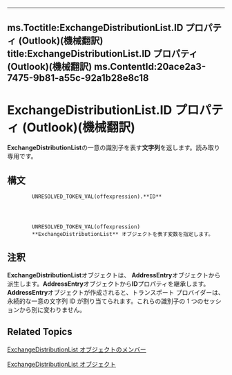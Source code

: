 

---
ms.Toctitle:ExchangeDistributionList.ID プロパティ (Outlook)(機械翻訳)
title:ExchangeDistributionList.ID プロパティ (Outlook)(機械翻訳)
ms.ContentId:20ace2a3-7475-9b81-a55c-92a1b28e8c18
---
# ExchangeDistributionList.ID プロパティ (Outlook)(機械翻訳)




**ExchangeDistributionList**の一意の識別子を表す**文字列**を返します。読み取り専用です。

## 構文

            UNRESOLVED_TOKEN_VAL(offexpression).**ID**




            UNRESOLVED_TOKEN_VAL(offexpression)
            **ExchangeDistributionList** オブジェクトを表す変数を指定します。



## 注釈
**ExchangeDistributionList**オブジェクトは、 **AddressEntry**オブジェクトから派生します。**AddressEntry**オブジェクトから**ID**プロパティを継承します。**AddressEntry**オブジェクトが作成されると、トランスポート プロバイダーは、永続的な一意の文字列 ID が割り当てられます。これらの識別子の 1 つのセッションから別に変わりません。



## Related Topics

[ExchangeDistributionList オブジェクトのメンバー](89105487-3e5b-ee8b-02e0-33ad42bd2fbe.md)

[ExchangeDistributionList オブジェクト](2830dfba-6c0a-a81f-6b98-92ac2aafb59d.md)




